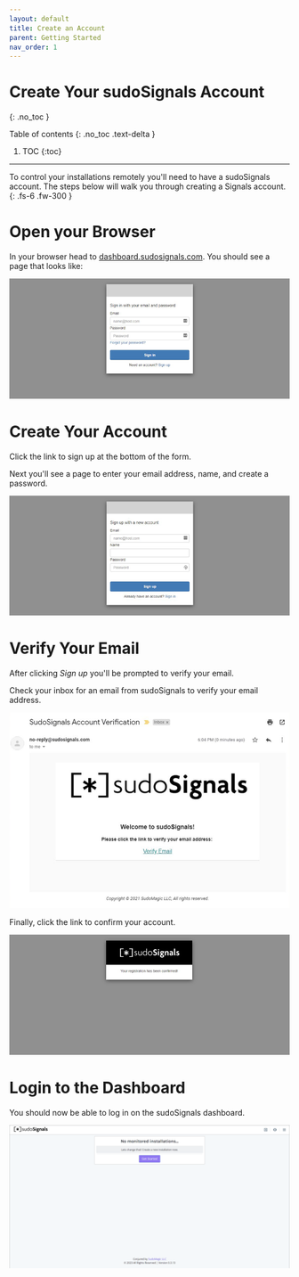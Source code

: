 ```yaml
---
layout: default
title: Create an Account
parent: Getting Started
nav_order: 1
---
```


# Create Your sudoSignals Account
{: .no_toc }

Table of contents
{: .no_toc .text-delta }

1. TOC
{:toc}
---

To control your installations remotely you'll need to have a sudoSignals account. The steps below will walk you through creating a Signals account.
{: .fs-6 .fw-300 }

# Open your Browser
In your browser head to [dashboard.sudosignals.com](https://dashboard.sudosignals.com/). You should see a page that looks like:

![Create Account 001](../../../assets/images/gettingStarted/create-account-001.png)

# Create Your Account

Click the link to sign up at the bottom of the form.

Next you'll see a page to enter your email address, name, and create a password.

![Create Account 002](../../../assets/images/gettingStarted/create-account-002.png)

# Verify Your Email

After clicking *Sign up* you'll be prompted to verify your email.

Check your inbox for an email from sudoSignals to verify your email address.

![Create Account 003](../../../assets/images/gettingStarted/create-account-003.png)


Finally, click the link to confirm your account.

![Create Account 004](../../../assets/images/gettingStarted/create-account-004.png)


# Login to the Dashboard

You should now be able to log in on the sudoSignals dashboard.

![Create Account 005](../../../assets/images/gettingStarted/create-account-005.png)
